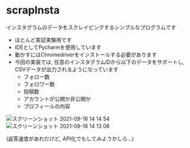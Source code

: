 # scrapInsta
インスタグラムのデータをスクレイピングするシンプルなプログラムです<br>
* ほとんど実証実験用です<br>
* IDEとしてPycharmを使用しています<br>
* 動かすにはChromedriverをインストールする必要があります<br>
* 今回の実装では, 任意のインスタグラムIDから以下のデータをサポートし, CSVデータが出力されるようになっています
  * フォロー数
  * フォロワー数
  * 投稿数
  * アカウントが公開か非公開か
  * プロフィールの内容


![スクリーンショット 2021-09-16 14 14 54](https://user-images.githubusercontent.com/85482075/133553852-71bfaf8d-f605-4609-9610-d49ff3db6883.png)<br>
![スクリーンショット 2021-09-16 14 13 08](https://user-images.githubusercontent.com/85482075/133553871-6fce9210-7c50-4a5a-a6d0-3f88b4d638ca.png)<br>


(返答速度があれだけど, API化でもしてみようかしら...)
